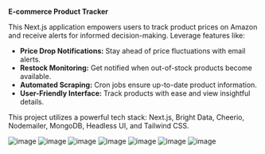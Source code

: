 **E-commerce Product Tracker**

This Next.js application empowers users to track product prices on Amazon and receive alerts for informed decision-making. Leverage features like:

* **Price Drop Notifications:** Stay ahead of price fluctuations with email alerts.
* **Restock Monitoring:** Get notified when out-of-stock products become available.
* **Automated Scraping:** Cron jobs ensure up-to-date product information.
* **User-Friendly Interface:** Track products with ease and view insightful details.

This project utilizes a powerful tech stack: Next.js, Bright Data, Cheerio, Nodemailer, MongoDB, Headless UI, and Tailwind CSS.


![image](https://github.com/DataWhizEngineer/Pricewise/assets/141387846/9e60a05b-0854-4cd8-bec6-5870d058e4a3)
![image](https://github.com/DataWhizEngineer/Pricewise/assets/141387846/48e66bf7-17de-4898-bfc8-7321782088a0)
![image](https://github.com/DataWhizEngineer/Pricewise/assets/141387846/3d1f9663-b260-412a-90b5-a1817983122a)
![image](https://github.com/DataWhizEngineer/Pricewise/assets/141387846/94e7ba28-4908-4131-a5e1-90f8b4eafc79)
![image](https://github.com/DataWhizEngineer/Pricewise/assets/141387846/3fc25504-d825-4b9b-a691-ffae8eb4fe32)
![image](https://github.com/DataWhizEngineer/Pricewise/assets/141387846/054f3c6a-a0fa-41ed-8b7c-b6d39cae3e16)
![image](https://github.com/DataWhizEngineer/Pricewise/assets/141387846/2c814e84-7b59-452d-a6fd-aff2a3ebc6a4)





